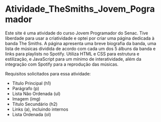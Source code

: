 # Atividade_TheSmiths_Jovem_Pogramador

Este site é uma atividade do curso Jovem Programador do Senac. Tive liberdade para usar a criatividade e optei por criar uma página dedicada à banda The Smiths. A página apresenta uma breve biografia da banda, uma lista de músicas dividida de acordo com cada um dos 5 álbuns da banda e links para playlists no Spotify. Utiliza HTML e CSS para estrutura e estilização, e JavaScript para um mínimo de interatividade, além da integração com Spotify para a reprodução das músicas.

Requisitos solicitados para essa atividade:
- Título Principal (h1)
- Parágrafo (p)
- Lista Não Ordenada (ul)
- Imagem (img)
- Título Secundário (h2)
- Links (a), incluindo internos
- Lista Ordenada (ol)
